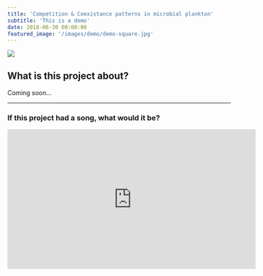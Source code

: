 ```yaml
---
title: 'Competition & Coexistance patterns in microbial plankton'
subtitle: 'This is a demo'
date: 2018-06-30 00:00:00
featured_image: '/images/demo/demo-square.jpg'
---
```


![](/mysite/images/demo/demo-landscape.jpg)

## What is this project about?

Coming soon...

---

### If this project had a song, what would it be?

<iframe width="560" height="315" src="https://www.youtube.com/embed/Z3JctjINpzE" frameborder="0" allow="accelerometer; autoplay; clipboard-write; encrypted-media; gyroscope; picture-in-picture" allowfullscreen></iframe>
